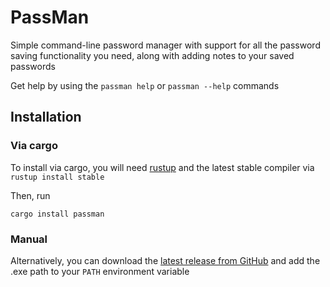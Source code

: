 # PassMan

Simple command-line password manager with support for all the password saving functionality
you need, along with adding notes to your saved passwords

Get help by using the `passman help` or `passman --help` commands

## Installation

### Via cargo

To install via cargo, you will need [rustup](https://rustup.rs) and the latest stable compiler via `rustup install stable`

Then, run

```shell
cargo install passman
```

### Manual

Alternatively, you can download the [latest release from GitHub](https://github.com/Clay-6/PassMan/releases)
and add the .exe path to your `PATH` environment variable

